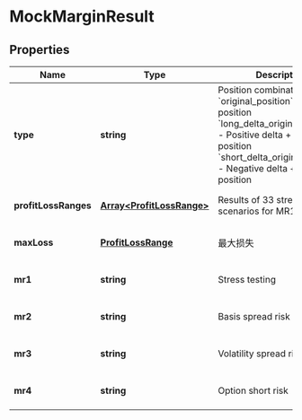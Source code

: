 # MockMarginResult

## Properties

Name | Type | Description | Notes
------------ | ------------- | ------------- | -------------
**type** | **string** | Position combination type &#x60;original_position&#x60; - Original position &#x60;long_delta_original_position&#x60; - Positive delta + Original position &#x60;short_delta_original_position&#x60; - Negative delta + Original position | [optional] [default to undefined]
**profitLossRanges** | [**Array&lt;ProfitLossRange&gt;**](ProfitLossRange.md) | Results of 33 stress scenarios for MR1 | [optional] [default to undefined]
**maxLoss** | [**ProfitLossRange**](.md) | 最大损失 | [optional] [default to undefined]
**mr1** | **string** | Stress testing | [optional] [default to undefined]
**mr2** | **string** | Basis spread risk | [optional] [default to undefined]
**mr3** | **string** | Volatility spread risk | [optional] [default to undefined]
**mr4** | **string** | Option short risk | [optional] [default to undefined]

